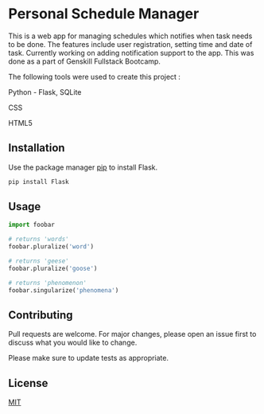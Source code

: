 # Personal Schedule Manager

This is a web app for managing schedules which notifies when task needs to be done. The features include user registration, setting time and date of task. Currently working on adding notification support to the app. This was done as a part of Genskill Fullstack Bootcamp. 

The following tools were used to create this project : 


Python - Flask, SQLite

CSS

HTML5

## Installation

Use the package manager [pip](https://pip.pypa.io/en/stable/) to install Flask.

```bash
pip install Flask
```

## Usage

```python
import foobar

# returns 'words'
foobar.pluralize('word')

# returns 'geese'
foobar.pluralize('goose')

# returns 'phenomenon'
foobar.singularize('phenomena')
```

## Contributing
Pull requests are welcome. For major changes, please open an issue first to discuss what you would like to change.

Please make sure to update tests as appropriate.

## License
[MIT](https://choosealicense.com/licenses/mit/)
